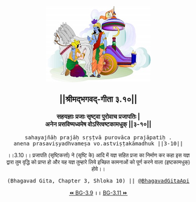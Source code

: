 <center><img src="../../asset/BG.png" alt="#API #bhagavadgitaapi #slok #nodejs #js #api #gitaapi #krishna #hinduism #vedic #ISKCON #shreemadbhagavadgita #technology"/>
<h2>||श्रीमद्‍भगवद्‍-गीता ३.१०||</h2>
<h3>सहयज्ञाः प्रजाः सृष्ट्वा पुरोवाच प्रजापतिः |<br/>अनेन प्रसविष्यध्वमेष वोऽस्त्विष्टकामधुक् ||३-१०||</h3>
<pre>sahayajñāḥ prajāḥ sṛṣṭvā purovāca prajāpatiḥ .<br/>anena prasaviṣyadhvameṣa vo.astviṣṭakāmadhuk ||3-10||</pre>
<p>।।3.10।। प्रजापति (सृष्टिकर्त्ता) ने (सृष्टि के) आदि में यज्ञ सहित प्रजा का निर्माण कर कहा इस यज्ञ द्वारा तुम वृद्धि को प्राप्त हो और यह यज्ञ तुम्हारे लिये इच्छित कामनाओं को पूर्ण करने वाला (इष्टकामधुक्) होवे।।</p>
<pre>(Bhagavad Gita, Chapter 3, Shloka 10) || <a href="https://twitter.com/bhagavadgitaapi">@BhagavadGitaApi</a></pre><a href="../../3/9">⏪  BG-3.9</a><b>        ।।        </b><a href="../../3/11">BG-3.11  ⏩</a></center></center>